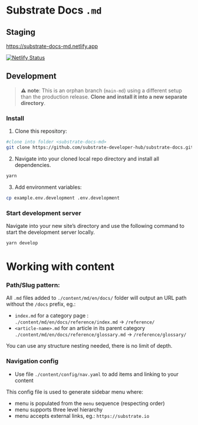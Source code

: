 # Substrate Docs `.md`

## Staging

https://substrate-docs-md.netlify.app

[![Netlify Status](https://api.netlify.com/api/v1/badges/b76a25aa-5622-4303-9ff7-7dc24ab64add/deploy-status)](https://app.netlify.com/sites/substrate-docs-md/deploys)

## Development

> :warning: **note**: This is an orphan branch (`main-md`) using a different setup than the production release. **Clone and install it into a new separate directory**.

### Install

1. Clone this repository:

```bash
#clone into folder <substrate-docs-md>
git clone https://github.com/substrate-developer-hub/substrate-docs.git substrate-docs-md
```

2. Navigate into your cloned local repo directory and install all dependencies.

```bash
yarn
```

3. Add environment variables:

```bash
cp example.env.development .env.development
```

### Start development server

Navigate into your new site’s directory and use the following command to start the development server locally.

```bash
yarn develop
```

# Working with content

### Path/Slug pattern:

All `.md` files added to `./content/md/en/docs/` folder will output an URL path without the `/docs` prefix, eg.:

- `index.md` for a category page : `./content/md/en/docs/reference/index.md` &rarr; `/reference/`
- `<article-name>.md` for an article in its parent category `./content/md/en/docs/reference/glossary.md` &rarr; `/reference/glossary/`

You can use any structure nesting needed, there is no limit of depth.

### Navigation config

- Use file `./content/config/nav.yaml` to add items and linking to your content

This config file is used to generate sidebar menu where:

- menu is populated from the `menu` sequence (respecting order)
- menu supports three level hierarchy
- menu accepts external links, eg.: `https://substrate.io`
